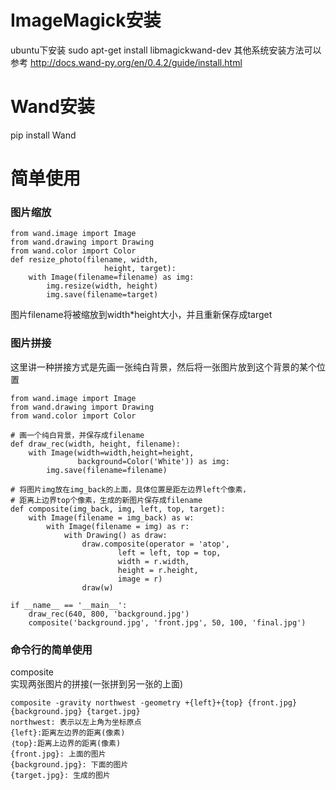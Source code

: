 ﻿#  ImageMagick安装
ubuntu下安装
sudo apt-get install libmagickwand-dev
其他系统安装方法可以参考
http://docs.wand-py.org/en/0.4.2/guide/install.html

# Wand安装
pip install Wand

# 简单使用
### 图片缩放
```
from wand.image import Image
from wand.drawing import Drawing
from wand.color import Color
def resize_photo(filename, width, 
                     height, target):
    with Image(filename=filename) as img:
        img.resize(width, height)
        img.save(filename=target)
```
图片filename将被缩放到width*height大小，并且重新保存成target

### 图片拼接
这里讲一种拼接方式是先画一张纯白背景，然后将一张图片放到这个背景的某个位置
```
from wand.image import Image
from wand.drawing import Drawing
from wand.color import Color

# 画一个纯白背景，并保存成filename
def draw_rec(width, height, filename):
    with Image(width=width,height=height,
               background=Color('White')) as img:
        img.save(filename=filename)
        
# 将图片img放在img_back的上面，具体位置是距左边界left个像素， 
# 距离上边界top个像素，生成的新图片保存成filename
def composite(img_back, img, left, top, target):
    with Image(filename = img_back) as w:
        with Image(filename = img) as r:
            with Drawing() as draw:
                draw.composite(operator = 'atop',
                        left = left, top = top,
                        width = r.width,
                        height = r.height,
                        image = r)
                draw(w)

if __name__ == '__main__':
    draw_rec(640, 800, 'background.jpg')
    composite('background.jpg', 'front.jpg', 50, 100, 'final.jpg')
```
### 命令行的简单使用
composite  
实现两张图片的拼接(一张拼到另一张的上面)
```
composite -gravity northwest -geometry +{left}+{top} {front.jpg} {background.jpg} {target.jpg}
northwest: 表示以左上角为坐标原点
{left}:距离左边界的距离(像素)
｛top}:距离上边界的距离(像素)
{front.jpg}: 上面的图片
{background.jpg}: 下面的图片
{target.jpg}: 生成的图片
```